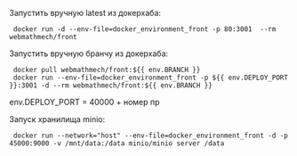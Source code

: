 Запустить вручную latest из докерхаба:
```
 docker run -d --env-file=docker_environment_front -p 80:3001  --rm webmathmech/front
``` 

Запустить вручную бранчу из докерхаба:
```
 docker pull webmathmech/front:${{ env.BRANCH }}
 docker run --env-file=docker_environment_front -p ${{ env.DEPLOY_PORT }}:3001 -d --rm webmathmech/front:${{ env.BRANCH }}
``` 
env.DEPLOY_PORT = 40000 + номер пр  

Запуск хранилища minio:   
```
 docker run --network="host" --env-file=docker_environment_front -d -p 45000:9000 -v /mnt/data:/data minio/minio server /data
```